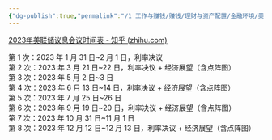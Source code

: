 ```yaml
---
{"dg-publish":true,"permalink":"/1 工作与赚钱/赚钱/理财与资产配置/金融环境/美联储/2023美联储加息会议安排/","title":"2023美联储加息会议安排"}
---
```



[2023年美联储议息会议时间表 - 知乎 (zhihu.com)](https://zhuanlan.zhihu.com/p/591253806)

第 1 次：2023 年 1 月 31 日\~2 月 1 日，利率决议  
第 2 次：2023 年 3 月 21 日\~22 日，利率决议 + 经济展望（含点阵图）  
第 3 次：2023 年 5 月 2 日\~3 日  
第 4 次：2023 年 6 月 13 日\~14 日，利率决议 + 经济展望（含点阵图）  
第 5 次：2023 年 7 月 25 日\~26 日  
第 6 次：2023 年 9 月 19 日\~20 日，利率决议 + 经济展望（含点阵图）  
第 7 次：2023 年 10 月 31 日\~11 月 1 日  
第 8 次：2023 年 12 月 12 日\~12 月 13 日，利率决议 + 经济展望（含点阵图）

